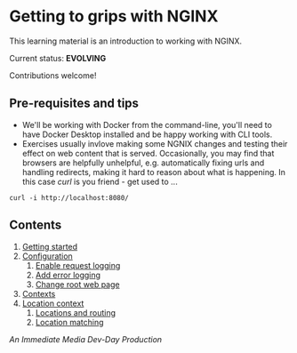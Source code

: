 # Getting to grips with NGINX

This learning material is an introduction to working with NGINX.

Current status: **EVOLVING**

Contributions welcome!

## Pre-requisites and tips

* We'll be working with Docker from the command-line, you'll need to have Docker Desktop installed and be happy working with CLI tools.
* Exercises usually invlove making some NGNIX changes and testing their effect on web content that is served. Occasionally, you may find that browsers are helpfully unhelpful, e.g. automatically fixing urls and handling redirects, making it hard to reason about what is happening. In this case _curl_ is you friend - get used to ...

```
curl -i http://localhost:8080/
```

## Contents

1. [Getting started](/md/getting-started.md)
2. [Configuration](/md/config-files.md)
    1. [Enable request logging](/md/enable-request-logging.md)
    1. [Add error logging](/md/add-error-logging.md)
    1. [Change root web page](/md/change-root-web-page.md)
3. [Contexts](/md/contexts.md)
4. [Location context](/md/location-context.md)
    1. [Locations and routing](/md/locations-and-routing.md)
    1. [Location matching](/md/location-matching.md)

_An Immediate Media Dev-Day Production_
